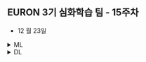 ## EURON 3기 심화학습 팀 - 15주차

* 12 월 23일 

<details>
<summary>ML</summary>
<div markdown="1">       

<br />  
  
| 주차 | 내용         | 발표자                       | 발표자료 |
| ---- | ------------ | ---------------------------- | -------- |
| 15    | 딥러닝 파이토치 교과서 9장  | 박지운, 오연재, 이서영 | [📚]()    |

  
## Assignment

### 📍 예습과제

  * 딥러닝 파이토치 교과서 9장 정리

### 📍 복습과제

  * 없습니당~ 다들 시험 파이팅하세엽!
      


  
</div>
</details>



<details>
<summary>DL</summary>
<div markdown="1">       

<br />  
  
| 주차 | 내용         | 발표자                       | 발표자료 |
| ---- | ------------ | ---------------------------- | -------- |
| 15   | 논문 발표 | ALL  | [📚]()    |

  
### 📍복습과제
  
  * [Applications of GNN](https://github.com/mnslarcher/cs224w-slides-to-code/blob/main/notebooks/08-applications-of-graph-neural-networks.ipynb) 개념 복습 및 필사

 
  
</div>
</details>
